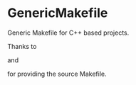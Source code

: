 # GenericMakefile
Generic Makefile for C++ based projects.

Thanks to 

[Moros1138]: https://github.com/Moros1138

 and 

[Refael10ru]: https://github.com/Refael10ru/

 for providing the source Makefile.

